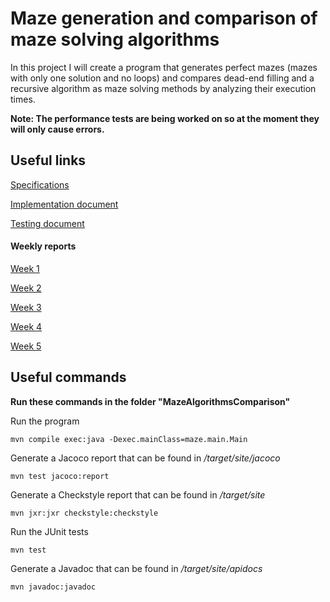 # Maze generation and comparison of maze solving algorithms

In this project I will create a program that generates perfect mazes (mazes with only one solution and no loops) and compares dead-end filling and a recursive algorithm as maze solving methods by analyzing their execution times.

**Note: The performance tests are being worked on so at the moment they will only cause errors.**

## Useful links
[Specifications](https://github.com/H4m5t3r/Comparison-of-maze-solving-algorithms/blob/master/Documentation/Specifications.md)

[Implementation document](https://github.com/H4m5t3r/Comparison-of-maze-solving-algorithms/blob/master/Documentation/Implementation%20document.md#implementation-document)

[Testing document](https://github.com/H4m5t3r/Comparison-of-maze-solving-algorithms/blob/master/Documentation/Testing%20document.md#testing-document)

#### Weekly reports
[Week 1](https://github.com/H4m5t3r/Comparison-of-maze-solving-algorithms/blob/master/Documentation/Weekly%20reports/Week%201.md)

[Week 2](https://github.com/H4m5t3r/Comparison-of-maze-solving-algorithms/blob/master/Documentation/Weekly%20reports/Week%202.md#week-2)

[Week 3](https://github.com/H4m5t3r/Comparison-of-maze-solving-algorithms/blob/master/Documentation/Weekly%20reports/Week%203.md#week-3)

[Week 4](https://github.com/H4m5t3r/Comparison-of-maze-solving-algorithms/blob/master/Documentation/Weekly%20reports/Week%204.md#week-4)

[Week 5](https://github.com/H4m5t3r/Comparison-of-maze-solving-algorithms/blob/master/Documentation/Weekly%20reports/Week%205.md#week-5)

## Useful commands
**Run these commands in the folder "MazeAlgorithmsComparison"**

Run the program
```
mvn compile exec:java -Dexec.mainClass=maze.main.Main
```

Generate a Jacoco report that can be found in */target/site/jacoco*
```
mvn test jacoco:report
```

Generate a Checkstyle report that can be found in */target/site*
```
mvn jxr:jxr checkstyle:checkstyle
```

Run the JUnit tests
```
mvn test
```
Generate a Javadoc that can be found in */target/site/apidocs*
```
mvn javadoc:javadoc
```
